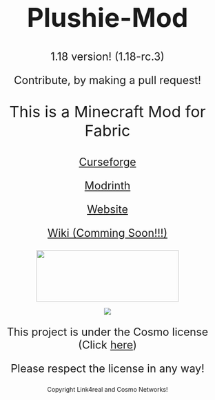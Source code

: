 <h1 style="font-size:60px;"align="center">Plushie-Mod</h1>

<p style="font-size:25px" align="center">1.18 version! (1.18-rc.3)</p>

<p style="font-size:25px" align="center">Contribute, by making a pull request!</p>

<p style="font-size:36px;" align="center">This is a Minecraft Mod for Fabric</p>

<p style="font-size:25px;" align="center"><a href="https://www.curseforge.com/minecraft/mc-mods/plushie-mod">Curseforge</a></p>

<p style="font-size:25px;" align="center"><a href="https://modrinth.com/mod/plushie">Modrinth</a></p>

<p style="font-size:25px;" align="center"><a href="https://link4real.github.io/plushie.html">Website</a></p>

<p style="font-size:25px;" align="center"><a href="https://link4real.github.io/wiki/plushies.html">Wiki (Comming Soon!!!)</a></p>

<p align="center"><img valign="middle" src="https://i.imgur.com/3jztcWc.png" width="330px" height="120"></p>


<p align="center"><img valign="middle" src="https://i.imgur.com/HpSjwgw.png"></p>

<p style="font-size:25px" align="center">This project is under the Cosmo license (Click <a href="https://raw.githubusercontent.com/CosmoNetworks/TheCosmoLicense/master/LICENSE">here</a>)</p>
<p style="font-size:25px" align="center">Please respect the license in any way!</p>
<p align="center">Copyright Link4real and Cosmo Networks!</p>
